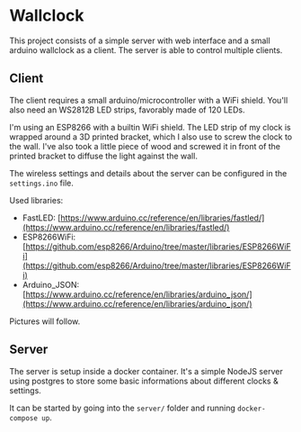 # Wallclock 

This project consists of a simple server with web interface and a small arduino wallclock as a client.
The server is able to control multiple clients.

## Client

The client requires a small arduino/microcontroller with a WiFi shield. 
You'll also need an WS2812B LED strips, favorably made of 120 LEDs.

I'm using an ESP8266 with a builtin WiFi shield.
The LED strip of my clock is wrapped around a 3D printed bracket, which I also use to screw the clock to the wall.
I've also took a little piece of wood and screwed it in front of the printed bracket to diffuse the light against the wall.

The wireless settings and details about the server can be configured in the `settings.ino` file.

Used libraries:
* FastLED: [https://www.arduino.cc/reference/en/libraries/fastled/](https://www.arduino.cc/reference/en/libraries/fastled/)
* ESP8266WiFi: [https://github.com/esp8266/Arduino/tree/master/libraries/ESP8266WiFi](https://github.com/esp8266/Arduino/tree/master/libraries/ESP8266WiFi)
* Arduino_JSON: [https://www.arduino.cc/reference/en/libraries/arduino_json/](https://www.arduino.cc/reference/en/libraries/arduino_json/)

Pictures will follow.

## Server

The server is setup inside a docker container.
It's a simple NodeJS server using postgres to store some basic informations about different clocks & settings.

It can be started by going into the `server/` folder and running `docker-compose up`.
